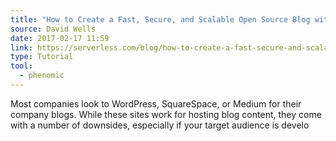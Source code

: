 ```yaml
---
title: "How to Create a Fast, Secure, and Scalable Open Source Blog with React + Markdown"
source: David Wells
date: 2017-02-17 11:59
link: https://serverless.com/blog/how-to-create-a-fast-secure-and-scalable-open-source-blog-with-react-markdown/
type: Tutorial
tool:
  - phenomic
---
```

Most companies look to WordPress, SquareSpace, or Medium for their company blogs. While these sites work for hosting blog content, they come with a number of downsides, especially if your target audience is develo





